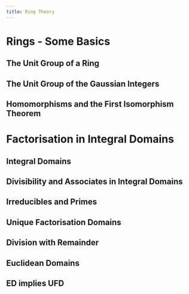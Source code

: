 ```yaml
---
title: Ring Theory
---
```

# Rings - Some Basics
## The Unit Group of a Ring
## The Unit Group of the Gaussian Integers 
## Homomorphisms and the First Isomorphism Theorem 

# Factorisation in Integral Domains
## Integral Domains 
## Divisibility and Associates in Integral Domains
## Irreducibles and Primes 
## Unique Factorisation Domains 
## Division with Remainder
## Euclidean Domains 
## ED implies UFD 